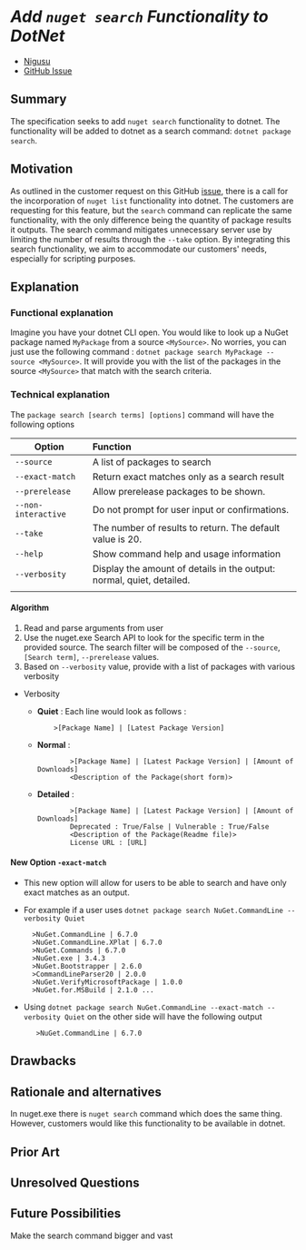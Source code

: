 # ***Add `nuget search` Functionality to DotNet***
<!-- Replace `Title` with an appropriate title for your design -->

- [Nigusu](https://github.com/Nigusu-Allehu) <!-- GitHub username link -->
- [GitHub Issue](https://github.com/NuGet/Home/issues/6060) <!-- GitHub Issue link -->

## Summary

<!-- One-paragraph description of the proposal. -->
The specification seeks to add `nuget search` functionality to dotnet. The functionality will be added to dotnet as a search command: `dotnet package search`.  

## Motivation

<!-- Why are we doing this? What pain points does this solve? What is the expected outcome? -->
As outlined in the customer request on this GitHub [issue](https://github.com/NuGet/Home/issues/6060), there is a call for the incorporation of `nuget list` functionality into dotnet. The customers are requesting for this feature, but the `search` command can replicate the same functionality, with the only difference being the quantity of package results it outputs. The search command mitigates unnecessary server use by limiting the number of results through the `--take` option. By integrating this search functionality, we aim to accommodate our customers' needs, especially for scripting purposes.

## Explanation

### Functional explanation

<!-- Explain the proposal as if it were already implemented and you're teaching it to another person. -->
<!-- Introduce new concepts, functional designs with real life examples, and low-fidelity mockups or  pseudocode to show how this proposal would look. -->
Imagine you have your dotnet CLI open. You would like to look up a NuGet package named `MyPackage` from a source `<MySource>`. No worries, you can just use the following command : `dotnet package search MyPackage --source <MySource>`. It will provide you with the list of the packages in the source `<MySource>` that match with the search criteria.

### Technical explanation

<!-- Explain the proposal in sufficient detail with implementation details, interaction models, and clarification of corner cases. -->
The `package search [search terms] [options]` command will have the following options

| Option | Function |
|---------|:----------|
| `--source` | A list of packages to search |
| `--exact-match` | Return exact matches only as a search result |
| `--prerelease` | Allow prerelease packages to be shown. |
| `--non-interactive` | Do not prompt for user input or confirmations.|
| `--take` | The number of results to return. The default value is 20.|
| `--help` | Show command help and usage information |
| `--verbosity` | Display the amount of details in the output: normal, quiet, detailed. |
|||

#### **Algorithm**

1. Read and parse arguments from user
2. Use the nuget.exe Search API to look for the specific term in the provided source. The search filter will be composed of the `--source`, `[Search term]`, `--prerelease` values.
3. Based on `--verbosity` value, provide with a list of packages with various verbosity

- Verbosity
  - **Quiet** : Each line would look as follows :

            >[Package Name] | [Latest Package Version]
  - **Normal** :

                >[Package Name] | [Latest Package Version] | [Amount of Downloads]
                <Description of the Package(short form)>
  - **Detailed** :

                >[Package Name] | [Latest Package Version] | [Amount of Downloads]
                Deprecated : True/False | Vulnerable : True/False
                <Description of the Package(Readme file)>
                License URL : [URL]

#### **New Option `-exact-match`**

- This new option will allow for users to be able to search and have only exact matches as an output.
- For example if a user uses `dotnet package search NuGet.CommandLine --verbosity Quiet`

        >NuGet.CommandLine | 6.7.0
        >NuGet.CommandLine.XPlat | 6.7.0
        >NuGet.Commands | 6.7.0
        >NuGet.exe | 3.4.3
        >NuGet.Bootstrapper | 2.6.0
        >CommandLineParser20 | 2.0.0
        >NuGet.VerifyMicrosoftPackage | 1.0.0
        >NuGet.for.MSBuild | 2.1.0 ...

- Using ``dotnet package search NuGet.CommandLine --exact-match --verbosity Quiet`` on the other side will have the following output

         >NuGet.CommandLine | 6.7.0

## Drawbacks

<!-- Why should we not do this? -->

## Rationale and alternatives

<!-- Why is this the best design compared to other designs? -->
<!-- What other designs have been considered and why weren't they chosen? -->
<!-- What is the impact of not doing this? -->
In nuget.exe there is `nuget search` command which does the same thing. However, customers would like this functionality to be available in dotnet.

## Prior Art

<!-- What prior art, both good and bad are related to this proposal? -->
<!-- Do other features exist in other ecosystems and what experience have their community had? -->
<!-- What lessons from other communities can we learn from? -->
<!-- Are there any resources that are relevant to this proposal? -->

## Unresolved Questions

<!-- What parts of the proposal do you expect to resolve before this gets accepted? -->
<!-- What parts of the proposal need to be resolved before the proposal is stabilized? -->
<!-- What related issues would you consider out of scope for this proposal but can be addressed in the future? -->

## Future Possibilities

<!-- What future possibilities can you think of that this proposal would help with? -->
Make the search command bigger and vast
